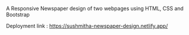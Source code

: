 A Responsive Newspaper design of two webpages using HTML, CSS and Bootstrap 

Deployment link : https://sushmitha-newspaper-design.netlify.app/
